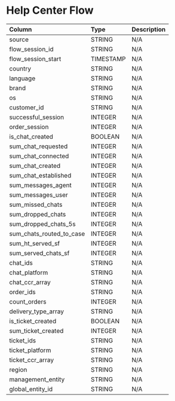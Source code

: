 # Help Center Flow

|Column | Type | Description|
| :--- | :--- | :--- | 
|source | STRING | N/A|
|flow_session_id | STRING | N/A|
|flow_session_start | TIMESTAMP | N/A|
|country | STRING | N/A|
|language | STRING | N/A|
|brand | STRING | N/A|
|os | STRING | N/A|
|customer_id | STRING | N/A|
|successful_session | INTEGER | N/A|
|order_session | INTEGER | N/A|
|is_chat_created | BOOLEAN | N/A|
|sum_chat_requested | INTEGER | N/A|
|sum_chat_connected | INTEGER | N/A|
|sum_chat_created | INTEGER | N/A|
|sum_chat_established | INTEGER | N/A|
|sum_messages_agent | INTEGER | N/A|
|sum_messages_user | INTEGER | N/A|
|sum_missed_chats | INTEGER | N/A|
|sum_dropped_chats | INTEGER | N/A|
|sum_dropped_chats_5s | INTEGER | N/A|
|sum_chats_routed_to_case | INTEGER | N/A|
|sum_ht_served_sf | INTEGER | N/A|
|sum_served_chats_sf | INTEGER | N/A|
|chat_ids | STRING | N/A|
|chat_platform | STRING | N/A|
|chat_ccr_array | STRING | N/A|
|order_ids | STRING | N/A|
|count_orders | INTEGER | N/A|
|delivery_type_array | STRING | N/A|
|is_ticket_created | BOOLEAN | N/A|
|sum_ticket_created | INTEGER | N/A|
|ticket_ids | STRING | N/A|
|ticket_platform | STRING | N/A|
|ticket_ccr_array | STRING | N/A|
|region | STRING | N/A|
|management_entity | STRING | N/A|
|global_entity_id | STRING | N/A|